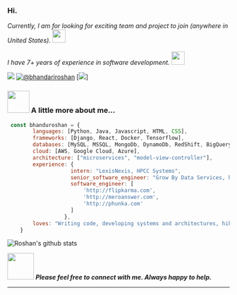 ### Hi.

<!--
**bhanduroshan/bhanduroshan** is a ✨ _special_ ✨ repository because its `README.md` (this file) appears on your GitHub profile.

<h2> Hi, I'm Roshan Bhandari! <!--<img src="https://media.giphy.com/media/mGcNjsfWAjY5AEZNw6/giphy.gif" width="50">--></h2>

<p><em> Currently, I am for looking for exciting team and project to join (anywhere in United States).  <img src="https://media.giphy.com/media/WUlplcMpOCEmTGBtBW/giphy.gif" width="30"></br></br> I have 7+ years of experience in software development. <img src="https://media.giphy.com/media/fYSnHlufseco8Fh93Z/giphy.gif" width="30"></br>
</em></p>

[![](https://img.shields.io/static/v1?label=broshan.com.np&message=%20&color=yellow&logo=&style=flat-square&logoColor=white)](http://broshan.com.np/) [![@bhandariroshan](https://img.shields.io/static/v1?label=linkedin&message=%20&color=orange&logo=LinkedIn&style=flat-square&logoColor=white)](https://www.linkedin.com/in//) [![](https://img.shields.io/static/v1?label=rbhanda@clemson.edu&message=%20&color=red&logo=gmail&style=flat-square&logoColor=white)]


### <img src="https://media.giphy.com/media/VgCDAzcKvsR6OM0uWg/giphy.gif" width="50"> A little more about me...  

```javascript
 const bhanduroshan = {
        languages: [Python, Java, Javascript, HTML, CSS],
        frameworks: [Django, React, Docker, Tensorflow],
        databases: [MySQL, MSSQL, MongoDb, DynamoDb, RedShift, BigQuery],
        cloud: [AWS, Google Cloud, Azure],
        architecture: ["microservices", "model-view-controller"],
        experience: {
                    intern: "LexisNexis, HPCC Systems",
                    senior_software_engineer: "Grow By Data Services, http://growbydata.com",
                    software_engineer: [
                        'http://flipkarma.com', 
                        'http://meroanswer.com', 
                        'http://phunka.com'
                    ]
                  },
        loves: "Writing code, developing systems and architectures, hiking, reading!"
    }
```

![Roshan's github stats](https://github-readme-stats.vercel.app/api?username=bhanduroshan&hide=["contribs","issues"])

<img src="https://media.giphy.com/media/LnQjpWaON8nhr21vNW/giphy.gif" width="60"> <em><b> Please feel free to connect with me. Always happy to help. </b></em>

---



